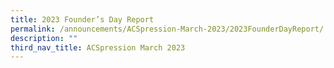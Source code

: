 ```yaml
---
title: 2023 Founder’s Day Report
permalink: /announcements/ACSpression-March-2023/2023FounderDayReport/
description: ""
third_nav_title: ACSpression March 2023
---
```

